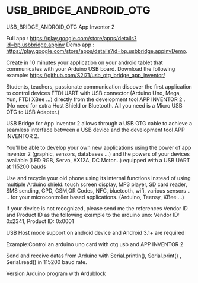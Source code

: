 # USB_BRIDGE_ANDROID_OTG
USB_BRIDGE_ANDROID_OTG App Inventor 2

Full app : https://play.google.com/store/apps/details?id=bp.usbbridge.appinv
Demo app : https://play.google.com/store/apps/details?id=bp.usbbridge.appinvDemo.


Create in 10 minutes your application on your android tablet that communicates with your Arduino USB board.
Download the following example: https://github.com/S2I71/usb_otg_bridge_app_inventor/

Students, teachers, passionate communication discover the first application to control devices  FTDI UART with  USB connector (Arduino Uno, Mega, Yun, FTDI XBee ...) directly from the development tool APP INVENTOR 2 . (No need for extra Host Shield or Bluetooth. All you need is a Micro USB OTG to USB Adapter.)

USB Bridge for App Inventor 2 allows  through a USB OTG cable to achieve a seamless interface between a USB device and the development tool APP INVENTOR 2.

You'll be able to develop your own new applications using the power of app inventor 2 (graphic, sensors, databases ...) and the powers of your devices available (LED RGB, Servo, AX12A,  DC Motor...) equipped with a USB UART at 115200 bauds

Use and recycle your old phone using its internal functions instead of using multiple Arduino shield: touch screen display, MP3 player, SD card reader, SMS sending, GPD, GSM,QR Codes, NFC, bluetooth, wifi, various sensors .. .. for your microcontroller based applications. (Arduino, Teensy, XBee ...)

If your device is not recognized, please send me the references Vendor ID and Product ID as the following example to the arduino uno: Vendor ID: 0x2341, Product ID: 0x0001

USB Host mode support on android device and Android 3.1+ are required


Example:Control an arduino uno card with otg usb and APP INVENTOR  2

Send and receive datas from Arduino with Serial.println(), Serial.print() , Serial.read() in 115200 baud rate. 

Version  Arduino   program with Ardublock




